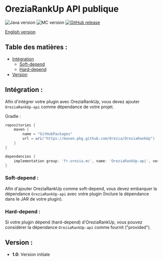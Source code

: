 # OreziaRankUp API publique

![Java version](https://img.shields.io/badge/java-^16-green)
![MC version](https://img.shields.io/badge/MC-v1.17-blue)
[![GitHub release](https://img.shields.io/badge/release-v1.0-blue)](https://github.com/Orezia/OreziaRankUp-api/releases/tag/1.0)

[English version](./README.md)

## Table des matières :

- [Intégration](#intgration-)
    - [Soft-depend](#soft-depend-)
    - [Hard-depend](#hard-depend-)
- [Version](#version-)

## Intégration :

Afin d'intégrer votre plugin avec OreziaRankUp, vous devez ajouter `OreziaRankUp-api` comme dépendance de
votre projet.

Gradle :

```groovy
repositories {
    maven {
        name = "GitHubPackages"
        url = uri("https://maven.pkg.github.com/Orezia/OreziaRankUp")
    }
}

dependencies {
    implementation group: 'fr.orezia.mc', name: 'OreziaRankUp-api', version: VERSION
}
```

### Soft-depend :

Afin d'ajouter OreziaRankUp comme soft-depend, vous devez embarquer la dépendance `OreziaRankUp-api` avec
votre plugin (Inclure la dépendance dans le JAR de votre plugin).

### Hard-depend :

Si votre plugin dépend (hard-depend) d'OreziaRankUp, vous pouvez considérer la
dépendance `OreziaRankUp-api` comme fournit ("provided").

## Version :

- __1.0__: Version initiale